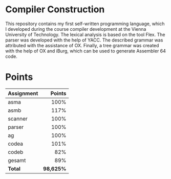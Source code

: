 # Compiler Construction

This repository contains my first self-written programming language, which I developed during the course compiler development at the Vienna University of Technology. The lexical analysis is based on the tool Flex. The parser was developed with the help of YACC. The described grammar was attributed with the assistance of OX. Finally, a tree grammar was created with the help of OX and iBurg, which can be used to generate Assembler 64 code.

# Points

| Assignment | Points |
|:-----------|-------:|
| asma       |   100% |
| asmb       |   117% |
| scanner    |   100% |
| parser     |   100% |
| ag         |   100% |
| codea      |   101% |
| codeb      |    82% |
| gesamt     |    89% |
| **Total**  | **98,625%** |
